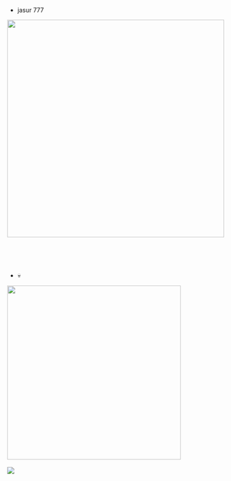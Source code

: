 <br><br>
- jasur 777
<img src="https://user-images.githubusercontent.com/74038190/225813708-98b745f2-7d22-48cf-9150-083f1b00d6c9.gif" width="500">
<br><br>

<br><br>
- 💀
<img src="https://github.com/Anmol-Baranwal/Cool-GIFs-For-GitHub/assets/74038190/bea7769e-cd87-495f-ad0e-04ddfbb73091" width="400">
<br><br>



<img src="https://raw.githubusercontent.com/catppuccin/catppuccin/main/assets/footers/gray0_ctp_on_line.svg?sanitize=true"/>